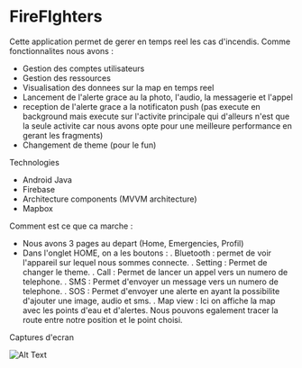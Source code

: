 # FireFIghters

Cette application permet de gerer en temps reel les cas d'incendis.
Comme fonctionnalites nous avons :
- Gestion des comptes utilisateurs
- Gestion des ressources
- Visualisation des donnees sur la map en temps reel
- Lancement de l'alerte grace au la photo, l'audio, la messagerie et l'appel
- reception de l'alerte grace a la notificaton push (pas execute en background mais execute sur l'activite principale qui d'alleurs n'est que la seule activite car nous avons opte pour une meilleure performance en gerant les fragments)
- Changement de theme (pour le fun)

Technologies
- Android Java
- Firebase
- Architecture components (MVVM architecture)
- Mapbox

Comment est ce que ca marche :
- Nous avons 3 pages au depart (Home, Emergencies, Profil)
- Dans l'onglet HOME, on a les boutons :
    . Bluetooth : permet de voir l'appareil sur lequel nous sommes connecte.
    . Setting : Permet de changer le theme.
    . Call : Permet de lancer un appel vers un numero de telephone.
    . SMS : Permet d'envoyer un message vers un numero de telephone.
    . SOS : Permet d'envoyer une alerte en ayant la possibilite d'ajouter une image, audio et sms.
    . Map view : Ici on affiche la map avec les points d'eau et d'alertes. Nous pouvons egalement tracer la route entre notre position et le point choisi.


Captures d'ecran

![Alt Text](https://docs.google.com/uc?export=download&id=1UhJEfYlR0jeM7EEhlOA5Xn4GiEscZNFU)
